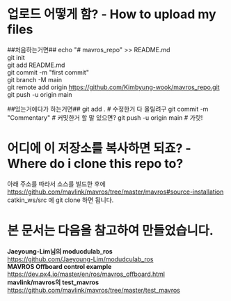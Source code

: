 # 업로드 어떻게 함? - How to upload my files
##처음하는거면##
echo "# mavros_repo" >> README.md   
git init   
git add README.md   
git commit -m "first commit"   
git branch -M main   
git remote add origin https://github.com/Kimbyung-wook/mavros_repo.git   
git push -u origin main         

##있는거에다가 하는거면##
git add . # 수정한거 다 올릴려구
git commit -m "Commentary" # 커밋한거 할 말 있으면?
git push -u origin main # 가랏!

# 어디에 이 저장소를 복사하면 되죠? - Where do i clone this repo to?
아래 주소를 따라서 소스를 빌드한 후에
https://github.com/mavlink/mavros/tree/master/mavros#source-installation
catkin_ws/src 에 git clone 하면 됩니다.


# 본 문서는 다음을 참고하여 만들었습니다.
**Jaeyoung-Lim님의 moducdulab_ros**   
https://github.com/Jaeyoung-Lim/modudculab_ros   
**MAVROS Offboard control example**   
https://dev.px4.io/master/en/ros/mavros_offboard.html   
**mavlink/mavros의 test_mavros**   
https://github.com/mavlink/mavros/tree/master/test_mavros   
